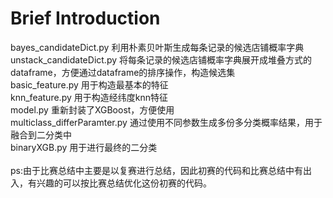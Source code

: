 # Brief Introduction <br>

bayes_candidateDict.py  利用朴素贝叶斯生成每条记录的候选店铺概率字典<br>
unstack_candidateDict.py 将每条记录的候选店铺概率字典展开成堆叠方式的dataframe，方便通过dataframe的排序操作，构造候选集<br>
basic_feature.py 用于构造最基本的特征<br>
knn_feature.py 用于构造经纬度knn特征<br>
model.py 重新封装了XGBoost，方便使用<br>
multiclass_differParamter.py 通过使用不同参数生成多份多分类概率结果，用于融合到二分类中<br>
binaryXGB.py 用于进行最终的二分类<br>
<br>
ps:由于比赛总结中主要是以复赛进行总结，因此初赛的代码和比赛总结中有出入，有兴趣的可以按比赛总结优化这份初赛的代码。<br>
